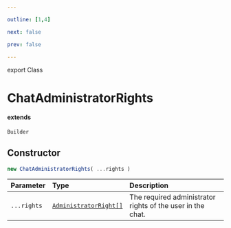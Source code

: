 ```yaml
---

outline: [1,4]

next: false

prev: false

---
```


export Class
# ChatAdministratorRights
#### extends
 `Builder`

## Constructor
 ```ts
 new ChatAdministratorRights( ...rights )
 ```
 
 | Parameter | Type | Description |
| :--- | :--- | :--- |
| `...rights` | [`AdministratorRight[]`](../enumerations/AdministratorRight.md) | The required administrator rights of the user in the chat. |
